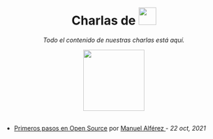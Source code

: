 <h1 align="center">Charlas de <img src="https://ik.imagekit.io/gdgjaen/website/images/gdgLogo_l137EY957.png?updatedAt=1634029331059" height="40px"/></h1>

<p align="center"><i>Todo el contenido de nuestras charlas está aquí.</i></p>

<div align="center">
	<img src="https://ik.imagekit.io/gdgjaen/charlas/undraw_conference_speaker_6nt7_4VWNgQTv5.svg?updatedAt=1634029358109" height="140px"/>
 </br>
 </br>
</div>


- [Primeros pasos en Open Source](https://primeros-pasos-en-open-source.netlify.app) por [Manuel Alférez ](https://github.com/manuelalferez) - *22 oct, 2021*

